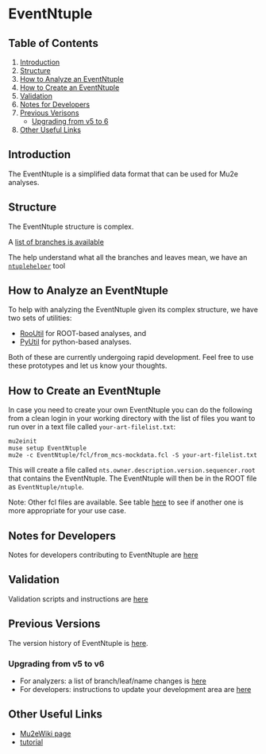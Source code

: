 # EventNtuple

## Table of Contents
1. [Introduction](#Introduction)
2. [Structure](#Structure)
3. [How to Analyze an EventNtuple](#How-to-Analyze-an-EventNtuple)
4. [How to Create an EventNtuple](#How-to-Create-an-EventNtuple)
5. [Validation](#Validation)
6. [Notes for Developers](#Notes-for-Developers)
7. [Previous Verisons](#Previous-Versions)
   - [Upgrading from v5 to 6](#Upgrading-from-v5-to-v6)
8. [Other Useful Links](#Other-Useful-Links)

## Introduction

The EventNtuple is a simplified data format that can be used for Mu2e analyses.

## Structure
The EventNtuple structure is complex.

A [list of branches is available](./doc/branches.md)

The help understand what all the branches and leaves mean, we have an [```ntuplehelper```](doc/ntuplehelper.md) tool

## How to Analyze an EventNtuple
To help with analyzing the EventNtuple given its complex structure, we have two sets of utilities:
* [RooUtil](utils/rooutil/README.md) for ROOT-based analyses, and
* [PyUtil](utils/pyutil/README.md) for python-based analyses.

Both of these are currently undergoing rapid development. Feel free to use these prototypes and let us know your thoughts.

## How to Create an EventNtuple
In case you need to create your own EventNtuple you can do the following from a clean login in your working directory with the list of files you want to run over in a text file called ```your-art-filelist.txt```:

```
mu2einit
muse setup EventNtuple
mu2e -c EventNtuple/fcl/from_mcs-mockdata.fcl -S your-art-filelist.txt
```

This will create a file called ```nts.owner.description.version.sequencer.root``` that contains the EventNtuple. The EventNtuple will then be in the ROOT file as ```EventNtuple/ntuple```.

Note: Other fcl files are available. See table [here](fcl/README.md) to see if another one is more appropriate for your use case.

## Notes for Developers
Notes for developers contributing to EventNtuple are [here](doc/developers.md)

## Validation
Validation scripts and instructions are [here](validation/README.md)

## Previous Versions
The version history of EventNtuple is [here](https://mu2ewiki.fnal.gov/wiki/EventNtuple).

### Upgrading from v5 to v6
* For analyzers: a list of branch/leaf/name changes is [here](doc/v5-to-v6.md)
* For developers: instructions to update your development area are [here](doc/v5-to-v6_developers.md)

## Other Useful Links

* [Mu2eWiki page](https://mu2ewiki.fnal.gov/wiki/EventNtuple)
* [tutorial](tutorial/README.md)
